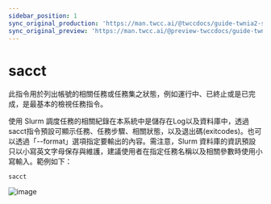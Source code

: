 ```yaml
---
sidebar_position: 1
sync_original_production: 'https://man.twcc.ai/@twccdocs/guide-twnia2-sacct-zh' 
sync_original_preview: 'https://man.twcc.ai/@preview-twccdocs/guide-twnia2-sacct-zh'
---
```


# sacct

此指令用於列出帳號的相關任務或任務集之狀態，例如運行中、已終止或是已完成，是最基本的檢視任務指令。

使用 Slurm 調度任務的相關紀錄在本系統中是儲存在Log以及資料庫中，透過 sacct指令預設可顯示任務、任務步驟、相關狀態，以及退出碼(exitcodes)。也可以透過「--format」選項指定要輸出的內容。需注意，Slurm 資料庫的資訊預設只以小寫英文字母保存與維護，建議使用者在指定任務名稱以及相關參數時使用小寫輸入。範例如下：

```
sacct
```
![image](https://user-images.githubusercontent.com/109254397/184573996-b37b7632-fc28-4d93-b873-4425751aabba.png)
